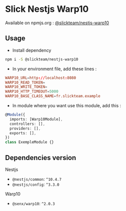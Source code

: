 # Slick Nestjs Warp10

Available on npmjs.org : [@slickteam/nestjs-warp10](https://www.npmjs.com/package/@slickteam/nestjs-warp10)

## Usage

- Install dependency

```bash
npm i -S @slickteam/nestjs-warp10
```

- In your environment file, add these lines :

```conf
WARP10_URL=http://localhost:8080
WARP10_READ_TOKEN=
WARP10_WRITE_TOKEN=
WARP10_HTTP_TIMEOUT=5000
WARP10_BASE_CLASS_NAME=fr.slickteam.example
```

- In module where you want use this module, add this :

```ts
@Module({
  imports: [Warp10Module],
  controllers: [],
  providers: [],
  exports: [],
})
class ExempleModule {}
```

## Dependencies version

Nestjs

- `@nestjs/common`: `^10.4.7`
- `@nestjs/config`: `^3.3.0`

Warp10

- `@senx/warp10`: `^2.0.3`
